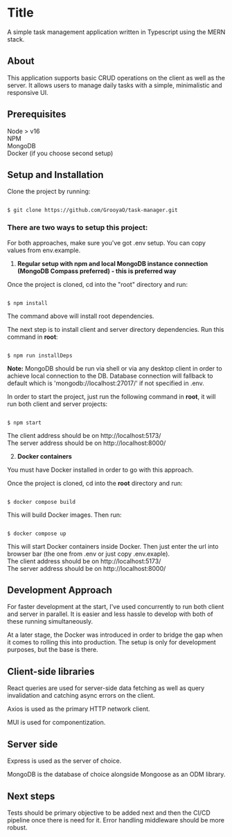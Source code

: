 



# Title

A simple task management application written in Typescript using the MERN stack.

## About

This application supports basic CRUD operations on the client as well as the server. It allows users to manage daily tasks with a simple, minimalistic and responsive UI.

## Prerequisites
Node > v16 <br>
NPM<br>
MongoDB<br>
Docker (if you choose second setup)<br>

## Setup and Installation

Clone the project by running:

```

$ git clone https://github.com/GrooyaO/task-manager.git

```

### There are two ways to setup this project:

For both approaches, make sure you've got .env setup. You can copy values from env.example.

1. **Regular setup with npm and local MongoDB instance connection (MongoDB Compass preferred) - this is preferred way**

Once the project is cloned, cd into the "root" directory and run:

```

$ npm install

```

The command above will install root dependencies.

The next step is to install client and server directory dependencies. Run this command in **root**:

```

$ npm run installDeps

```
**Note:**
MongoDB should be run via shell or via any desktop client in order to achieve local connection to the DB.
Database connection will fallback to default which is 'mongodb://localhost:27017/' if not specified in .env.

In order to start the project, just run the following command in **root**, it will run both client and server projects:

```

$ npm start

```
The client address should be on http://localhost:5173/<br>
The server address should be on http://localhost:8000/<br>

2. **Docker containers**

You must have Docker installed in order to go with this approach.

Once the project is cloned, cd into the **root** directory and run:

```

$ docker compose build

```

This will build Docker images. Then run:

```

$ docker compose up

```

This will start Docker containers inside Docker.
Then just enter the url into browser bar (the one from .env or just copy .env.exaple).<br>
The client address should be on http://localhost:5173/<br>
The server address should be on http://localhost:8000/<br>
## Development Approach

For faster development at the start, I've used concurrently to run both client and server in parallel. It is easier and less hassle to develop with both of these running simultaneously.

At a later stage, the Docker was introduced in order to bridge the gap when it comes to rolling this into production. The setup is only for development purposes, but the base is there.

## Client-side libraries

React queries are used for server-side data fetching as well as query invalidation and catching async errors on the client.

Axios is used as the primary HTTP network client.

MUI is used for componentization.

## Server side

Express is used as the server of choice.

MongoDB is the database of choice alongside Mongoose as an ODM library.

## Next steps

Tests should be primary objective to be added next and then the CI/CD pipeline once there is need for it.
Error handling middleware should be more robust.

